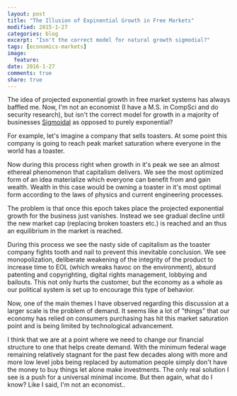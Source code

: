 ```yaml
---
layout: post
title: "The Illusion of Expinential Growth in Free Markets"
modified: 2015-1-27
categories: blog
excerpt: "Isn't the correct model for natural growth sigmodial?"
tags: [economics-markets]
image:
  feature:
date: 2016-1-27
comments: true
share: true
---
```


The idea of projected exponential growth in free market systems has always baffled me. Now, I'm not an economist (I have a M.S. in CompSci and do security research), but isn't the correct model for growth in a majority of businesses <a href="https://en.wikipedia.org/wiki/Sigmoid_function">Sigmoidal</a> as opposed to purely exponential?

For example, let's imagine a company that sells toasters. At some point this company is going to reach peak market saturation where everyone in the world has a toaster. 

Now during this process right when growth in it's peak we see an almost ethereal phenomenon that capitalism delivers. We see the most optimized form of an idea materialize which everyone can benefit from and gain wealth. Wealth in this case would be owning a toaster in it's most optimal form according to the laws of physics and current engineering processes.

The problem is that once this epoch takes place the projected exponential growth for the business just vanishes. Instead we see gradual decline until the new market cap (replacing broken toasters etc.) is reached and an thus an equilibrium in the market is reached. 

During this process we see the nasty side of capitalism as the toaster company fights tooth and nail to prevent this inevitable conclusion. We see monopolization, deliberate weakening of the integrity of the product to increase time to EOL (which wreaks havoc on the environment), absurd patenting and copyrighting, digital rights management, lobbying and bailouts. This not only hurts the customer, but the economy as a whole as our political system is set up to encourage this type of behavior.

Now, one of the main themes I have observed regarding this discussion at a larger scale is the problem of demand. It seems like a lot of "things" that our economy has relied on consumers purchasing has hit this market saturation point and is being limited by technological advancement.

I think that we are at a point where we need to change our financial structure to one that helps create demand. With the minimum federal wage remaining relatively stagnant for the past few decades along with more and more low level jobs being replaced by automation people simply don't have the money to buy things let alone make investments. The only real solution I see is a push for a universal minimal income. But then again, what do I know? Like I said, I'm not an economist..
